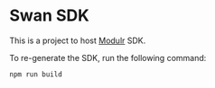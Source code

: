 # Swan SDK

This is a project to host [Modulr](https://www.modulrfinance.com/) SDK.

To re-generate the SDK, run the following command:

```
npm run build
```
